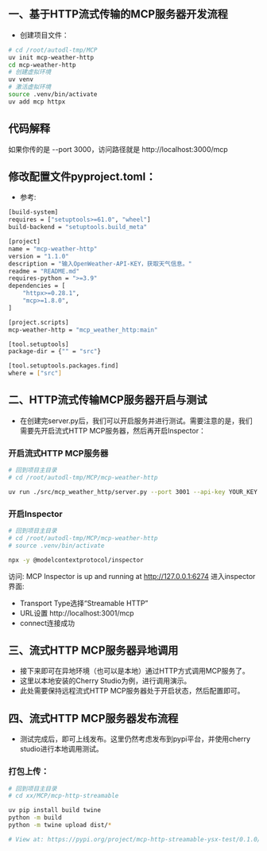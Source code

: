 ## 一、基于HTTP流式传输的MCP服务器开发流程
- 创建项目文件：
```bash
# cd /root/autodl-tmp/MCP
uv init mcp-weather-http
cd mcp-weather-http
# 创建虚拟环境
uv venv
# 激活虚拟环境
source .venv/bin/activate
uv add mcp httpx
```

## 代码解释
如果你传的是 --port 3000，访问路径就是 http://localhost:3000/mcp

## 修改配置文件pyproject.toml：
- 参考:
```bash
[build-system]
requires = ["setuptools>=61.0", "wheel"]
build-backend = "setuptools.build_meta"

[project]
name = "mcp-weather-http"
version = "1.1.0"
description = "输入OpenWeather-API-KEY，获取天气信息。"
readme = "README.md"
requires-python = ">=3.9"
dependencies = [
    "httpx>=0.28.1",
    "mcp>=1.8.0",
]

[project.scripts]
mcp-weather-http = "mcp_weather_http:main"

[tool.setuptools]
package-dir = {"" = "src"}

[tool.setuptools.packages.find]
where = ["src"]
```

## 二、HTTP流式传输MCP服务器开启与测试
- 在创建完server.py后，我们可以开启服务并进行测试。需要注意的是，我们需要先开启流式HTTP MCP服务器，然后再开启Inspector：
### 开启流式HTTP MCP服务器
```bash
# 回到项目主目录
# cd /root/autodl-tmp/MCP/mcp-weather-http

uv run ./src/mcp_weather_http/server.py --port 3001 --api-key YOUR_KEY
```
### 开启Inspector
```bash
# 回到项目主目录
# cd /root/autodl-tmp/MCP/mcp-weather-http
# source .venv/bin/activate

npx -y @modelcontextprotocol/inspector
```
访问: MCP Inspector is up and running at http://127.0.0.1:6274
进入inspector界面:
- Transport Type选择“Streamable HTTP”
- URL设置 http://localhost:3001/mcp
- connect连接成功

##  三、流式HTTP MCP服务器异地调用
- 接下来即可在异地环境（也可以是本地）通过HTTP方式调用MCP服务了。
- 这里以本地安装的Cherry Studio为例，进行调用演示。
- 此处需要保持远程流式HTTP MCP服务器处于开启状态，然后配置即可。

## 四、流式HTTP MCP服务器发布流程
- 测试完成后，即可上线发布。这里仍然考虑发布到pypi平台，并使用cherry studio进行本地调用测试。

### 打包上传：
```bash
# 回到项目主目录
# cd xx/MCP/mcp-http-streamable

uv pip install build twine
python -m build
python -m twine upload dist/*

# View at: https://pypi.org/project/mcp-http-streamable-ysx-test/0.1.0/
```



